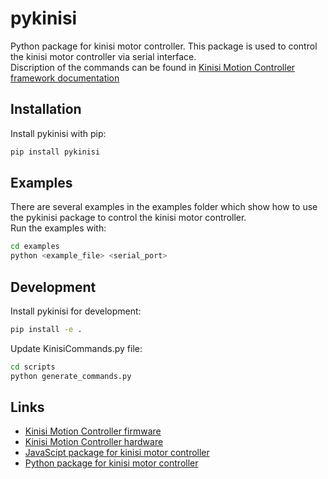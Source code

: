 # pykinisi
Python package for kinisi motor controller. This package is used to control the kinisi motor controller via serial interface.\
Discription of the commands can be found in [Kinisi Motion Controller framework documentation](https://raw.githubusercontent.com/szolotykh/kinisi-motor-controller-firmware/command-script/commands.md)

## Installation
Install pykinisi with pip:
```bash
pip install pykinisi
```

## Examples
There are several examples in the examples folder which show how to use the pykinisi package to control the kinisi motor controller.\
Run the examples with:
```bash
cd examples
python <example_file> <serial_port>
```

## Development

Install pykinisi for development:
```bash
pip install -e .
```

Update KinisiCommands.py file:
```bash
cd scripts
python generate_commands.py
```

## Links
- [Kinisi Motion Controller firmware](https://github.com/szolotykh/kinisi-motor-controller-firmware)
- [Kinisi Motion Controller hardware](https://github.com/szolotykh/kinisi-motor-controller-board)
- [JavaScipt package for kinisi motor controller](https://github.com/szolotykh/jskinisi)
- [Python package for kinisi motor controller](https://github.com/szolotykh/pykinisi)